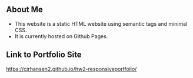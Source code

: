 ## About Me 

* This website is a static HTML website using semantic tags and minimal CSS. 
* It is currently hosted on Github Pages.

## Link to Portfolio Site

https://cjrhansen2.github.io/hw2-responsiveportfolio/
